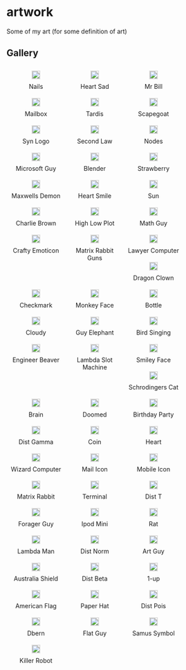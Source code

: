 artwork
=======

Some of my art (for some definition of art)

Gallery
-------

<style>
    .outer {
        float: left; width: auto; height: auto; margin: 5px; text-align: center;
    }

    .outer img {
        display: inline; margin: 5px; border: 2px solid #DDD;
    }

    .inner {
        text-align: center; width: 120px; margin: 3px;
    }
</style>



    
    
<div class="outer">
<a href="https://raw.github.com/synesthesiam/artwork/master/svg/nails.svg">
<img src="https://raw.github.com/synesthesiam/artwork/master/thumbs/nails.jpg" />
</a>
<div class="inner">
Nails
</div>
</div>
    
    
<div class="outer">
<a href="https://raw.github.com/synesthesiam/artwork/master/svg/heart_sad.svg">
<img src="https://raw.github.com/synesthesiam/artwork/master/thumbs/heart_sad.jpg" />
</a>
<div class="inner">
Heart Sad
</div>
</div>
    
    
<div class="outer">
<a href="https://raw.github.com/synesthesiam/artwork/master/svg/mr_bill.svg">
<img src="https://raw.github.com/synesthesiam/artwork/master/thumbs/mr_bill.jpg" />
</a>
<div class="inner">
Mr Bill
</div>
</div>
    
    
<div class="outer">
<a href="https://raw.github.com/synesthesiam/artwork/master/svg/mailbox.svg">
<img src="https://raw.github.com/synesthesiam/artwork/master/thumbs/mailbox.jpg" />
</a>
<div class="inner">
Mailbox
</div>
</div>
    
    
<div class="outer">
<a href="https://raw.github.com/synesthesiam/artwork/master/svg/tardis.svg">
<img src="https://raw.github.com/synesthesiam/artwork/master/thumbs/tardis.jpg" />
</a>
<div class="inner">
Tardis
</div>
</div>
    
    
<div class="outer">
<a href="https://raw.github.com/synesthesiam/artwork/master/svg/scapegoat.svg">
<img src="https://raw.github.com/synesthesiam/artwork/master/thumbs/scapegoat.jpg" />
</a>
<div class="inner">
Scapegoat
</div>
</div>
    
    
<div class="outer">
<a href="https://raw.github.com/synesthesiam/artwork/master/svg/syn_logo.svg">
<img src="https://raw.github.com/synesthesiam/artwork/master/thumbs/syn_logo.jpg" />
</a>
<div class="inner">
Syn Logo
</div>
</div>
    
    
<div class="outer">
<a href="https://raw.github.com/synesthesiam/artwork/master/svg/second_law.svg">
<img src="https://raw.github.com/synesthesiam/artwork/master/thumbs/second_law.jpg" />
</a>
<div class="inner">
Second Law
</div>
</div>
    
    
<div class="outer">
<a href="https://raw.github.com/synesthesiam/artwork/master/svg/nodes.svg">
<img src="https://raw.github.com/synesthesiam/artwork/master/thumbs/nodes.jpg" />
</a>
<div class="inner">
Nodes
</div>
</div>
    
    
<div class="outer">
<a href="https://raw.github.com/synesthesiam/artwork/master/svg/microsoft_guy.svg">
<img src="https://raw.github.com/synesthesiam/artwork/master/thumbs/microsoft_guy.jpg" />
</a>
<div class="inner">
Microsoft Guy
</div>
</div>
    
    
<div class="outer">
<a href="https://raw.github.com/synesthesiam/artwork/master/svg/blender.svg">
<img src="https://raw.github.com/synesthesiam/artwork/master/thumbs/blender.jpg" />
</a>
<div class="inner">
Blender
</div>
</div>
    
    
<div class="outer">
<a href="https://raw.github.com/synesthesiam/artwork/master/svg/strawberry.svg">
<img src="https://raw.github.com/synesthesiam/artwork/master/thumbs/strawberry.jpg" />
</a>
<div class="inner">
Strawberry
</div>
</div>
    
    
<div class="outer">
<a href="https://raw.github.com/synesthesiam/artwork/master/svg/maxwells_demon.svg">
<img src="https://raw.github.com/synesthesiam/artwork/master/thumbs/maxwells_demon.jpg" />
</a>
<div class="inner">
Maxwells Demon
</div>
</div>
    
    
<div class="outer">
<a href="https://raw.github.com/synesthesiam/artwork/master/svg/heart_smile.svg">
<img src="https://raw.github.com/synesthesiam/artwork/master/thumbs/heart_smile.jpg" />
</a>
<div class="inner">
Heart Smile
</div>
</div>
    
    
<div class="outer">
<a href="https://raw.github.com/synesthesiam/artwork/master/svg/sun.svg">
<img src="https://raw.github.com/synesthesiam/artwork/master/thumbs/sun.jpg" />
</a>
<div class="inner">
Sun
</div>
</div>
    
    
<div class="outer">
<a href="https://raw.github.com/synesthesiam/artwork/master/svg/charlie_brown.svg">
<img src="https://raw.github.com/synesthesiam/artwork/master/thumbs/charlie_brown.jpg" />
</a>
<div class="inner">
Charlie Brown
</div>
</div>
    
    
<div class="outer">
<a href="https://raw.github.com/synesthesiam/artwork/master/svg/high_low_plot.svg">
<img src="https://raw.github.com/synesthesiam/artwork/master/thumbs/high_low_plot.jpg" />
</a>
<div class="inner">
High Low Plot
</div>
</div>
    
    
<div class="outer">
<a href="https://raw.github.com/synesthesiam/artwork/master/svg/math_guy.svg">
<img src="https://raw.github.com/synesthesiam/artwork/master/thumbs/math_guy.jpg" />
</a>
<div class="inner">
Math Guy
</div>
</div>
    
    
<div class="outer">
<a href="https://raw.github.com/synesthesiam/artwork/master/svg/crafty_emoticon.svg">
<img src="https://raw.github.com/synesthesiam/artwork/master/thumbs/crafty_emoticon.jpg" />
</a>
<div class="inner">
Crafty Emoticon
</div>
</div>
    
    
<div class="outer">
<a href="https://raw.github.com/synesthesiam/artwork/master/svg/matrix_rabbit_guns.svg">
<img src="https://raw.github.com/synesthesiam/artwork/master/thumbs/matrix_rabbit_guns.jpg" />
</a>
<div class="inner">
Matrix Rabbit Guns
</div>
</div>
    
    
<div class="outer">
<a href="https://raw.github.com/synesthesiam/artwork/master/svg/lawyer_computer.svg">
<img src="https://raw.github.com/synesthesiam/artwork/master/thumbs/lawyer_computer.jpg" />
</a>
<div class="inner">
Lawyer Computer
</div>
</div>
    
    
<div class="outer">
<a href="https://raw.github.com/synesthesiam/artwork/master/svg/dragon_clown.svg">
<img src="https://raw.github.com/synesthesiam/artwork/master/thumbs/dragon_clown.jpg" />
</a>
<div class="inner">
Dragon Clown
</div>
</div>
    
    
<div class="outer">
<a href="https://raw.github.com/synesthesiam/artwork/master/svg/checkmark.svg">
<img src="https://raw.github.com/synesthesiam/artwork/master/thumbs/checkmark.jpg" />
</a>
<div class="inner">
Checkmark
</div>
</div>
    
    
<div class="outer">
<a href="https://raw.github.com/synesthesiam/artwork/master/svg/monkey_face.svg">
<img src="https://raw.github.com/synesthesiam/artwork/master/thumbs/monkey_face.jpg" />
</a>
<div class="inner">
Monkey Face
</div>
</div>
    
    
<div class="outer">
<a href="https://raw.github.com/synesthesiam/artwork/master/svg/bottle.svg">
<img src="https://raw.github.com/synesthesiam/artwork/master/thumbs/bottle.jpg" />
</a>
<div class="inner">
Bottle
</div>
</div>
    
    
<div class="outer">
<a href="https://raw.github.com/synesthesiam/artwork/master/svg/cloudy.svg">
<img src="https://raw.github.com/synesthesiam/artwork/master/thumbs/cloudy.jpg" />
</a>
<div class="inner">
Cloudy
</div>
</div>
    
    
<div class="outer">
<a href="https://raw.github.com/synesthesiam/artwork/master/svg/guy_elephant.svg">
<img src="https://raw.github.com/synesthesiam/artwork/master/thumbs/guy_elephant.jpg" />
</a>
<div class="inner">
Guy Elephant
</div>
</div>
    
    
<div class="outer">
<a href="https://raw.github.com/synesthesiam/artwork/master/svg/bird_singing.svg">
<img src="https://raw.github.com/synesthesiam/artwork/master/thumbs/bird_singing.jpg" />
</a>
<div class="inner">
Bird Singing
</div>
</div>
    
    
<div class="outer">
<a href="https://raw.github.com/synesthesiam/artwork/master/svg/engineer_beaver.svg">
<img src="https://raw.github.com/synesthesiam/artwork/master/thumbs/engineer_beaver.jpg" />
</a>
<div class="inner">
Engineer Beaver
</div>
</div>
    
    
<div class="outer">
<a href="https://raw.github.com/synesthesiam/artwork/master/svg/lambda_slot_machine.svg">
<img src="https://raw.github.com/synesthesiam/artwork/master/thumbs/lambda_slot_machine.jpg" />
</a>
<div class="inner">
Lambda Slot Machine
</div>
</div>
    
    
<div class="outer">
<a href="https://raw.github.com/synesthesiam/artwork/master/svg/smiley_face.svg">
<img src="https://raw.github.com/synesthesiam/artwork/master/thumbs/smiley_face.jpg" />
</a>
<div class="inner">
Smiley Face
</div>
</div>
    
    
<div class="outer">
<a href="https://raw.github.com/synesthesiam/artwork/master/svg/schrodingers_cat.svg">
<img src="https://raw.github.com/synesthesiam/artwork/master/thumbs/schrodingers_cat.jpg" />
</a>
<div class="inner">
Schrodingers Cat
</div>
</div>
    
    
<div class="outer">
<a href="https://raw.github.com/synesthesiam/artwork/master/svg/brain.svg">
<img src="https://raw.github.com/synesthesiam/artwork/master/thumbs/brain.jpg" />
</a>
<div class="inner">
Brain
</div>
</div>
    
    
<div class="outer">
<a href="https://raw.github.com/synesthesiam/artwork/master/svg/doomed.svg">
<img src="https://raw.github.com/synesthesiam/artwork/master/thumbs/doomed.jpg" />
</a>
<div class="inner">
Doomed
</div>
</div>
    
    
<div class="outer">
<a href="https://raw.github.com/synesthesiam/artwork/master/svg/birthday_party.svg">
<img src="https://raw.github.com/synesthesiam/artwork/master/thumbs/birthday_party.jpg" />
</a>
<div class="inner">
Birthday Party
</div>
</div>
    
    
<div class="outer">
<a href="https://raw.github.com/synesthesiam/artwork/master/svg/dist_gamma.svg">
<img src="https://raw.github.com/synesthesiam/artwork/master/thumbs/dist_gamma.jpg" />
</a>
<div class="inner">
Dist Gamma
</div>
</div>
    
    
<div class="outer">
<a href="https://raw.github.com/synesthesiam/artwork/master/svg/coin.svg">
<img src="https://raw.github.com/synesthesiam/artwork/master/thumbs/coin.jpg" />
</a>
<div class="inner">
Coin
</div>
</div>
    
    
<div class="outer">
<a href="https://raw.github.com/synesthesiam/artwork/master/svg/heart.svg">
<img src="https://raw.github.com/synesthesiam/artwork/master/thumbs/heart.jpg" />
</a>
<div class="inner">
Heart
</div>
</div>
    
    
<div class="outer">
<a href="https://raw.github.com/synesthesiam/artwork/master/svg/wizard_computer.svg">
<img src="https://raw.github.com/synesthesiam/artwork/master/thumbs/wizard_computer.jpg" />
</a>
<div class="inner">
Wizard Computer
</div>
</div>
    
    
<div class="outer">
<a href="https://raw.github.com/synesthesiam/artwork/master/svg/mail_icon.svg">
<img src="https://raw.github.com/synesthesiam/artwork/master/thumbs/mail_icon.jpg" />
</a>
<div class="inner">
Mail Icon
</div>
</div>
    
    
<div class="outer">
<a href="https://raw.github.com/synesthesiam/artwork/master/svg/mobile_icon.svg">
<img src="https://raw.github.com/synesthesiam/artwork/master/thumbs/mobile_icon.jpg" />
</a>
<div class="inner">
Mobile Icon
</div>
</div>
    
    
<div class="outer">
<a href="https://raw.github.com/synesthesiam/artwork/master/svg/matrix_rabbit.svg">
<img src="https://raw.github.com/synesthesiam/artwork/master/thumbs/matrix_rabbit.jpg" />
</a>
<div class="inner">
Matrix Rabbit
</div>
</div>
    
    
<div class="outer">
<a href="https://raw.github.com/synesthesiam/artwork/master/svg/terminal.svg">
<img src="https://raw.github.com/synesthesiam/artwork/master/thumbs/terminal.jpg" />
</a>
<div class="inner">
Terminal
</div>
</div>
    
    
<div class="outer">
<a href="https://raw.github.com/synesthesiam/artwork/master/svg/dist_t.svg">
<img src="https://raw.github.com/synesthesiam/artwork/master/thumbs/dist_t.jpg" />
</a>
<div class="inner">
Dist T
</div>
</div>
    
    
<div class="outer">
<a href="https://raw.github.com/synesthesiam/artwork/master/svg/forager_guy.svg">
<img src="https://raw.github.com/synesthesiam/artwork/master/thumbs/forager_guy.jpg" />
</a>
<div class="inner">
Forager Guy
</div>
</div>
    
    
<div class="outer">
<a href="https://raw.github.com/synesthesiam/artwork/master/svg/ipod_mini.svg">
<img src="https://raw.github.com/synesthesiam/artwork/master/thumbs/ipod_mini.jpg" />
</a>
<div class="inner">
Ipod Mini
</div>
</div>
    
    
<div class="outer">
<a href="https://raw.github.com/synesthesiam/artwork/master/svg/rat.svg">
<img src="https://raw.github.com/synesthesiam/artwork/master/thumbs/rat.jpg" />
</a>
<div class="inner">
Rat
</div>
</div>
    
    
<div class="outer">
<a href="https://raw.github.com/synesthesiam/artwork/master/svg/lambda_man.svg">
<img src="https://raw.github.com/synesthesiam/artwork/master/thumbs/lambda_man.jpg" />
</a>
<div class="inner">
Lambda Man
</div>
</div>
    
    
<div class="outer">
<a href="https://raw.github.com/synesthesiam/artwork/master/svg/dist_norm.svg">
<img src="https://raw.github.com/synesthesiam/artwork/master/thumbs/dist_norm.jpg" />
</a>
<div class="inner">
Dist Norm
</div>
</div>
    
    
<div class="outer">
<a href="https://raw.github.com/synesthesiam/artwork/master/svg/art_guy.svg">
<img src="https://raw.github.com/synesthesiam/artwork/master/thumbs/art_guy.jpg" />
</a>
<div class="inner">
Art Guy
</div>
</div>
    
    
<div class="outer">
<a href="https://raw.github.com/synesthesiam/artwork/master/svg/australia_shield.svg">
<img src="https://raw.github.com/synesthesiam/artwork/master/thumbs/australia_shield.jpg" />
</a>
<div class="inner">
Australia Shield
</div>
</div>
    
    
<div class="outer">
<a href="https://raw.github.com/synesthesiam/artwork/master/svg/dist_beta.svg">
<img src="https://raw.github.com/synesthesiam/artwork/master/thumbs/dist_beta.jpg" />
</a>
<div class="inner">
Dist Beta
</div>
</div>
    
    
<div class="outer">
<a href="https://raw.github.com/synesthesiam/artwork/master/svg/1-up.svg">
<img src="https://raw.github.com/synesthesiam/artwork/master/thumbs/1-up.jpg" />
</a>
<div class="inner">
1-up
</div>
</div>
    
    
<div class="outer">
<a href="https://raw.github.com/synesthesiam/artwork/master/svg/american_flag.svg">
<img src="https://raw.github.com/synesthesiam/artwork/master/thumbs/american_flag.jpg" />
</a>
<div class="inner">
American Flag
</div>
</div>
    
    
<div class="outer">
<a href="https://raw.github.com/synesthesiam/artwork/master/svg/paper_hat.svg">
<img src="https://raw.github.com/synesthesiam/artwork/master/thumbs/paper_hat.jpg" />
</a>
<div class="inner">
Paper Hat
</div>
</div>
    
    
<div class="outer">
<a href="https://raw.github.com/synesthesiam/artwork/master/svg/dist_pois.svg">
<img src="https://raw.github.com/synesthesiam/artwork/master/thumbs/dist_pois.jpg" />
</a>
<div class="inner">
Dist Pois
</div>
</div>
    
    
<div class="outer">
<a href="https://raw.github.com/synesthesiam/artwork/master/svg/dbern.svg">
<img src="https://raw.github.com/synesthesiam/artwork/master/thumbs/dbern.jpg" />
</a>
<div class="inner">
Dbern
</div>
</div>
    
    
<div class="outer">
<a href="https://raw.github.com/synesthesiam/artwork/master/svg/flat_guy.svg">
<img src="https://raw.github.com/synesthesiam/artwork/master/thumbs/flat_guy.jpg" />
</a>
<div class="inner">
Flat Guy
</div>
</div>
    
    
<div class="outer">
<a href="https://raw.github.com/synesthesiam/artwork/master/svg/samus_symbol.svg">
<img src="https://raw.github.com/synesthesiam/artwork/master/thumbs/samus_symbol.jpg" />
</a>
<div class="inner">
Samus Symbol
</div>
</div>
    
    
<div class="outer">
<a href="https://raw.github.com/synesthesiam/artwork/master/svg/killer_robot.svg">
<img src="https://raw.github.com/synesthesiam/artwork/master/thumbs/killer_robot.jpg" />
</a>
<div class="inner">
Killer Robot
</div>
</div>

